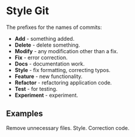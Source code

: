 Style Git
=========

The prefixes for the names of commits:

 - **Add** - something added.
 - **Delete** - delete something.
 - **Modify** - any modification other than a fix.
 - **Fix** - error correction.
 - **Docs** - documentation work.
 - **Style** - fix formatting, correcting typos.
 - **Feature** - new functionality.
 - **Refactor** - refactoring application code.
 - **Test** - for testing.
 - **Experiment** - experiment.

Examples
--------

Remove unnecessary files.
Style. Correction code.